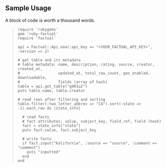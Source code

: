 ## Sample Usage

A block of code is worth a thousand words.
>     require 'rubygems'
>     gem 'ruby-factual'
>     require 'factual'
>     
>     api = Factual::Api.new(:api_key => "<YOUR_FACTUAL_API_KEY>", :version => 2)
>     
>     # get table and its metadata
>     # table metadata: name, description, rating, source, creator, created_at,
>     #                 updated_at, total_row_count, geo_enabled, downloadable, 
>     #                 fields (array of hash)
>     table = api.get_table("g9R1u2")
>     puts table.name, table.creator
>     
>     # read rows after filtering and sorting
>     table.filter(:two_letter_abbrev => "CA").sort(:state => -1).each_row do |state_info|
>
>       # read facts
>       # fact attributes: value, subject_key, field_ref, field (hash)
>       fact = state_info["state"]
>       puts fact.value, fact.subject_key
>
>       # write facts
>       if fact.input("Kalifornia", :source => "source", :comment => "comment")
>         puts "inputted"
>       end
>     end
